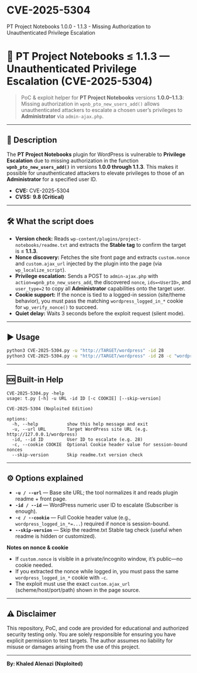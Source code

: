 # CVE-2025-5304
PT Project Notebooks 1.0.0 - 1.1.3 - Missing Authorization to Unauthenticated Privilege Escalation
# 🚀 PT Project Notebooks ≤ 1.1.3 — Unauthenticated Privilege Escalation (CVE-2025-5304)

> PoC & exploit helper for **PT Project Notebooks** versions **1.0.0–1.1.3**: Missing authorization in `wpnb_pto_new_users_add()` allows unauthenticated attackers to escalate a chosen user’s privileges to **Administrator** via `admin-ajax.php`.

---

## 🧾 Description

The **PT Project Notebooks** plugin for WordPress is vulnerable to **Privilege Escalation** due to missing authorization in the function **`wpnb_pto_new_users_add()`** in versions **1.0.0 through 1.1.3**. This makes it possible for unauthenticated attackers to elevate privileges to those of an **Administrator** for a specified user ID.

- **CVE:** CVE-2025-5304  
- **CVSS:** **9.8 (Critical)**

---

## 🛠️ What the script does

- **Version check:** Reads `wp-content/plugins/project-notebooks/readme.txt` and extracts the **Stable tag** to confirm the target is ≤ **1.1.3**.  
- **Nonce discovery:** Fetches the site front page and extracts `custom.nonce` and `custom.ajax_url` injected by the plugin into the page (via `wp_localize_script`).  
- **Privilege escalation:** Sends a POST to `admin-ajax.php` with `action=wpnb_pto_new_users_add`, the discovered `nonce`, `ids=<UserID>`, and `user_type=2` to copy all **Administrator** capabilities onto the target user.  
- **Cookie support:** If the nonce is tied to a logged-in session (site/theme behavior), you must pass the matching `wordpress_logged_in_*` cookie for `wp_verify_nonce()` to succeed.  
- **Quiet delay:** Waits 3 seconds before the exploit request (silent mode).

---

## ▶️ Usage

```bash
python3 CVE-2025-5304.py -u "http://TARGET/wordpress" -id 28
python3 CVE-2025-5304.py -u "http://TARGET/wordpress" -id 28 -c "wordpress_logged_in_...=..."
```

---

## 🆘 Built-in Help

```
CVE-2025-5304.py -help
usage: t.py [-h] -u URL -id ID [-c COOKIE] [--skip-version]

CVE-2025-5304 (Nxploited Edition)

options:
  -h, --help           show this help message and exit
  -u, --url URL        Target WordPress site URL (e.g. http://127.0.0.1/wordpress)
  -id, --id ID         User ID to escalate (e.g. 28)
  -c, --cookie COOKIE  Optional Cookie header value for session-bound nonces
  --skip-version       Skip readme.txt version check
```

---

## ⚙️ Options explained

- **`-u / --url`** — Base site URL; the tool normalizes it and reads plugin readme + front page.  
- **`-id / --id`** — WordPress numeric user ID to escalate (Subscriber is enough).  
- **`-c / --cookie`** — Full Cookie header value (e.g., `wordpress_logged_in_*=...`) required if nonce is session-bound.  
- **`--skip-version`** — Skip the readme.txt Stable tag check (useful when readme is hidden or customized).

**Notes on nonce & cookie**  
- If `custom.nonce` is visible in a private/incognito window, it’s public—no cookie needed.  
- If you extracted the nonce while logged in, you must pass the same `wordpress_logged_in_*` cookie with `-c`.  
- The exploit must use the exact `custom.ajax_url` (scheme/host/port/path) shown in the page source.

---

## ⚠️ Disclaimer

This repository, PoC, and code are provided for educational and authorized security testing only. You are solely responsible for ensuring you have explicit permission to test targets. The author assumes no liability for misuse or damages arising from the use of this project.

---

**By: Khaled Alenazi (Nxploited)**
